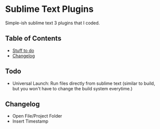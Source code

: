 # Sublime Text Plugins

Simple-ish sublime text 3 plugins that I coded.

## Table of Contents

* [Stuff to do](#todo)
* [Changelog](#changelog)

## <a name="todo"></a>Todo

* Universal Launch:
    Run files directly from sublime text (similar to build, but you won't have to change the build system everytime.)

## <a name="changelog"></a>Changelog

* Open File/Project Folder
* Insert Timestamp
